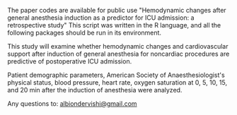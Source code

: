 The paper codes are available for public use "Hemodynamic changes after general anesthesia induction as a predictor for ICU admission: a retrospective study"  This script was written in the R language, and all the following packages should be run in its environment. 

This study will examine whether hemodynamic changes and cardiovascular support after induction of general anesthesia for noncardiac procedures are predictive of postoperative ICU admission.

Patient demographic parameters, American Society of Anaesthesiologist's physical status, blood pressure, heart rate, oxygen saturation at 0, 5, 10, 15, and 20 min after the induction of anesthesia were analyzed.

Any questions to:  albiondervishi@gmail.com
